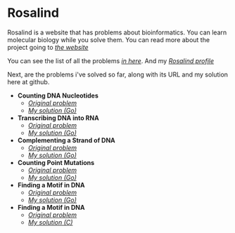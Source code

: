 # Rosalind
Rosalind is a website that has problems about bioinformatics. You can learn molecular biology while you solve them. You can read more about the project going to *[the website](http://rosalind.info/about/)*

You can see the list of all the problems *[in here](http://rosalind.info/problems/list-view/)*. And my *[Rosalind profile](http://rosalind.info/users/davidomarf/)*

Next, are the problems i've solved so far, along with its URL and my solution here at github.

- **Counting DNA Nucleotides**
  - *[Original problem](http://rosalind.info/problems/dna/)*
  - *[My solution (Go)](problems_list/CountingDNANucleotides.go)*
- **Transcribing DNA into RNA**
  - *[Original problem](http://rosalind.info/problems/rna/)*
  - *[My solution (Go)](problems_list/TranscribingDNAtoRNA.go)*
- **Complementing a Strand of DNA**
  - *[Original problem](http://rosalind.info/problems/revc/)*
  - *[My solution (Go)](problems_list/ComplementingDNAStrand.go)*
- **Counting Point Mutations**
  - *[Original problem](http://rosalind.info/problems/hamm/)*
  - *[My solution (Go)](problems_list/CountingPointMutations.go)*
- **Finding a Motif in DNA**
  - *[Original problem](http://rosalind.info/problems/subs/)*
  - *[My solution (Go)](problems_list/FindingMotifDNA.go)*
- **Finding a Motif in DNA**
  - *[Original problem](http://rosalind.info/problems/gc/)*
  - *[My solution (C)](problems_list/ComputingCGContent.c)*
